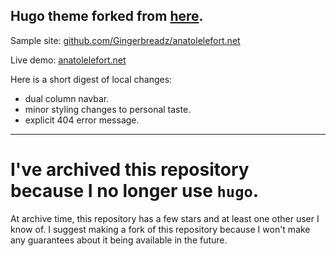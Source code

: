 ## Hugo theme forked from [here](https://github.com/mpcsh/hugo-theme-motherfuckingwebsite).

Sample site: [github.com/Gingerbreadz/anatolelefort.net](https://github.com/Gingerbreadz/anatolelefort.net)

Live demo: [anatolelefort.net](https://anatolelefort.net)

Here is a short digest of local changes:

- dual column navbar.
- minor styling changes to personal taste.
- explicit 404 error message.

------

# I've archived this repository because I no longer use `hugo`.

At archive time, this repository has a few stars and at least one other user I know of. I suggest making a fork of this repository because I won't make any guarantees about it being available in the future.
